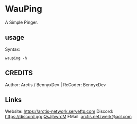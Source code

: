 # WauPing

A Simple Pinger.

## usage

Syntax:

```
wauping -h
```

## CREDITS ##
Author: Arctis / BennyxDev
|
ReCoder: BennyxDev

## Links ##
Website: https://arctis-network.serveftp.com
Discord: https://discord.gg/jQsJjhwrcM
EMail: arctis.netzwerk@aol.com
